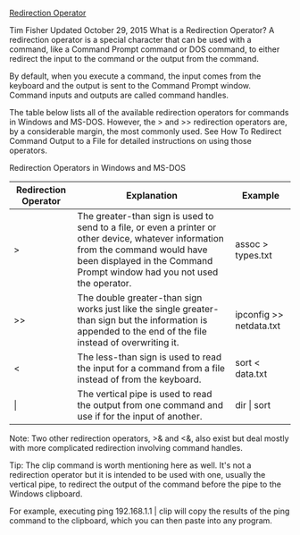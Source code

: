 [Redirection Operator ](https://www.lifewire.com/redirection-operator-2625979)


Tim Fisher 
Updated October 29, 2015 
What is a Redirection Operator?
A redirection operator is a special character that can be used with a command, like a Command Prompt 
command or DOS command, to either redirect the input to the command or the output from the command.

By default, when you execute a command, the input comes from the keyboard and the output is sent to 
the Command Prompt window. Command inputs and outputs are called command handles.

The table below lists all of the available redirection operators for commands in Windows and MS-DOS.
 However, the > and >> redirection operators are, by a considerable margin, the most commonly used.
 See How To Redirect Command Output to a File for detailed instructions on using those operators.


Redirection Operators in Windows and MS-DOS

| Redirection Operator| Explanation| Example|
|-----|----|----|
| >| The greater-than sign is used to send to a file, or even a printer or other device, whatever information from the command would have been displayed in the Command Prompt window had you not used the operator.| assoc > types.txt|
| >>| The double greater-than sign works just like the single greater-than sign but the information is appended to the end of the file instead of overwriting it.| ipconfig >> netdata.txt|
| <| The less-than sign is used to read the input for a command from a file instead of from the keyboard.| sort < data.txt|
| \| | The vertical pipe is used to read the output from one command and use if for the input of another.| dir \| sort|

Note: Two other redirection operators, >& and <&, also exist but deal mostly with more complicated
 redirection involving command handles.

Tip: The clip command is worth mentioning here as well. It's not a redirection operator but it is 
intended to be used with one, usually the vertical pipe, to redirect the output of the command before 
the pipe to the Windows clipboard.

For example, executing ping 192.168.1.1 | clip will copy the results of the ping command to
 the clipboard, which you can then paste into any program.

